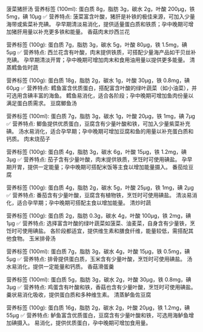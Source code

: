 菠菜猪肝汤 
营养标签 (100ml): 蛋白质 8g，脂肪 3g，碳水 2g，叶酸 200µg，铁 5mg，碘 10µg
✅ 营养特点:
菠菜富含叶酸，猪肝是补铁的极佳来源，可加入少量海带或紫菜补充碘。
 孕早期清淡易消化，提供适量蛋白质和铁质；孕中晚期可增加猪肝用量以补充更多铁和能量。
香菇肉末炒西兰花 

营养标签 (100g): 蛋白质 7g，脂肪 3g，碳水 5g，叶酸 80µg，铁 1.5mg，碘 5µg
✅ 营养特点:
西兰花含有叶酸，肉末提供铁质，可搭配少量海产品如干贝丝补充碘。
孕早期清淡开胃；孕中晚期可增加肉末和食用油用量以提供更多能量。
清蒸鳕鱼佐时蔬

营养标签 (100g): 蛋白质 18g，脂肪 2g，碳水 1g，叶酸 30µg，铁 0.8mg，碘 60µg
✅ 营养特点:
鳕鱼富含优质蛋白，搭配富含叶酸的绿叶蔬菜（如小油菜），并可选用含碘丰富的海鱼。
鳕鱼易消化，适合各阶段；孕中晚期可增加鱼肉份量以满足蛋白质需求。
豆腐鲫鱼汤 

营养标签 (100ml): 蛋白质 7g，脂肪 3g，碳水 1g，叶酸 20µg，铁 1mg，碘 7µg
✅ 营养特点:
鲫鱼提供优质蛋白，豆腐含有少量叶酸和铁，可加入少量紫菜补充碘。
汤水易消化，适合孕早期；孕中晚期可增加豆腐和鱼的用量以补充蛋白质和钙质。
肉末烧茄子 

营养标签 (100g): 蛋白质 4g，脂肪 3g，碳水 6g，叶酸 15µg，铁 1.2mg，碘 3µg
✅ 营养特点:
 茄子含有少量叶酸，肉末提供铁质，烹饪时可使用碘盐。
 孕早期开胃，提供一定能量；孕中晚期可搭配米饭等主食以增加能量摄入。
番茄烩豆腐

营养标签 (100g): 蛋白质 4g，脂肪 2g，碳水 5g，叶酸 25µg，铁 1mg，碘 2µg
✅ 营养特点:
 番茄含有少量叶酸，豆腐含有植物铁，烹饪时可使用碘盐。
清淡易消化，适合孕早期；孕中晚期可搭配主食以增加能量。
清炒时蔬 

营养标签 (100g): 蛋白质 2g，脂肪 0.3g，碳水 4g，叶酸 100µg，铁 2mg，碘 1µg
✅ 营养特点:
选择富含叶酸的绿叶蔬菜如菠菜、油麦菜，自身含有少量铁，烹饪时可使用碘盐。
各阶段都适宜，提供维生素和膳食纤维，能量较低，需搭配其他食物。
玉米排骨汤

营养标签 (100ml): 蛋白质 7g，脂肪 3g，碳水 4g，叶酸 15µg，铁 0.5mg，碘 5µg
✅ 营养特点:
 排骨提供蛋白质，玉米含有少量叶酸，烹饪时可使用碘盐。
汤水易消化，提供一定能量和钙质。
香菇滑蛋羹 

营养标签 (100ml): 蛋白质 5g，脂肪 3g，碳水 2g，叶酸 30µg，铁 0.8mg，碘 3µg
✅ 营养特点:
 鸡蛋含有叶酸和铁，香菇也含有少量叶酸，烹饪时可使用碘盐。
羹状易消化吸收，提供蛋白质和多种维生素。
清蒸鲈鱼佐豆腐

营养标签 (100g): 蛋白质 16g，脂肪 2g，碳水 2g，叶酸 20µg，铁 1.2mg，碘 55µg
✅ 营养特点:
 鲈鱼富含优质蛋白，豆腐含有少量叶酸和铁，可选用海鲈鱼增加碘摄入。
易消化，提供优质蛋白，孕中晚期可增加食用量。